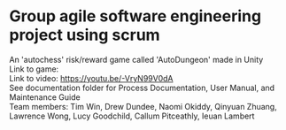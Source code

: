 # Group agile software engineering project using scrum  
An 'autochess' risk/reward game called 'AutoDungeon' made in Unity  
Link to game:  
Link to video: https://youtu.be/-VryN99V0dA  
See documentation folder for Process Documentation, User Manual, and Maintenance Guide  
Team members: Tim Win, Drew Dundee, Naomi Okiddy, Qinyuan Zhuang, Lawrence Wong, Lucy Goodchild, Callum Pitceathly, Ieuan Lambert  
